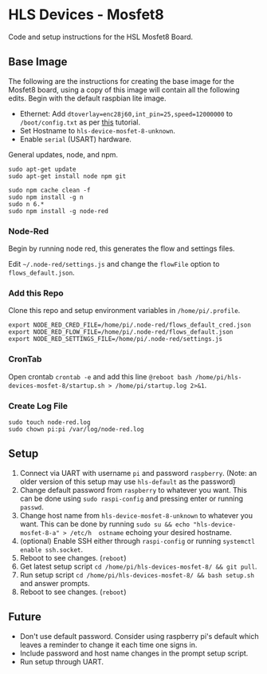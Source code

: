 # HLS Devices - Mosfet8
Code and setup instructions for the HSL Mosfet8 Board.

## Base Image
The following are the instructions for creating the base image for the Mosfet8 board, using a copy of this image will contain all the following edits. Begin with the default raspbian lite image.

- Ethernet: Add `dtoverlay=enc28j60,int_pin=25,speed=12000000` to `/boot/config.txt` as per [this](http://raspi.tv/2015/ethernet-on-pi-zero-how-to-put-an-ethernet-port-on-your-pi) tutorial. 
- Set Hostname to `hls-device-mosfet-8-unknown`.
- Enable `serial` (USART) hardware.

General updates, node, and npm.

```
sudo apt-get update
sudo apt-get install node npm git

sudo npm cache clean -f
sudo npm install -g n
sudo n 6.* 
sudo npm install -g node-red
```

### Node-Red

Begin by running node red, this generates the flow and settings files.

Edit `~/.node-red/settings.js` and change the `flowFile` option to `flows_default.json`.

### Add this Repo

Clone this repo and setup environment variables in `/home/pi/.profile`.

```
export NODE_RED_CRED_FILE=/home/pi/.node-red/flows_default_cred.json
export NODE_RED_FLOW_FILE=/home/pi/.node-red/flows_default.json
export NODE_RED_SETTINGS_FILE=/home/pi/.node-red/settings.js
```

### CronTab

Open crontab `crontab -e` and add this line `@reboot bash /home/pi/hls-devices-mosfet-8/startup.sh > /home/pi/startup.log 2>&1`.

### Create Log File

```
sudo touch node-red.log
sudo chown pi:pi /var/log/node-red.log 
```

## Setup

1. Connect via UART with username `pi` and password `raspberry`. (Note: an older version of this setup may use `hls-default` as the password)
2. Change default password from `raspberry` to whatever you want. This can be done using `sudo raspi-config` and pressing enter or running `passwd`.
3. Change host name from `hls-device-mosfet-8-unknown` to whatever you want. This can be done by running `sudo su && echo "hls-device-mosfet-8-a" > /etc/h 
ostname` echoing your desired hostname.
4. (optional) Enable SSH either through `raspi-config` or running `systemctl enable ssh.socket`.
5. Reboot to see changes. (`reboot`)
6. Get latest setup script `cd /home/pi/hls-devices-mosfet-8/ && git pull`.
7. Run setup script `cd /home/pi/hls-devices-mosfet-8/ && bash setup.sh` and answer prompts.
8. Reboot to see changes. (`reboot`)

## Future

- Don't use default password. Consider using raspberry pi's default which leaves a reminder to change it each time one signs in.
- Include password and host name changes in the prompt setup script.
- Run setup through UART.